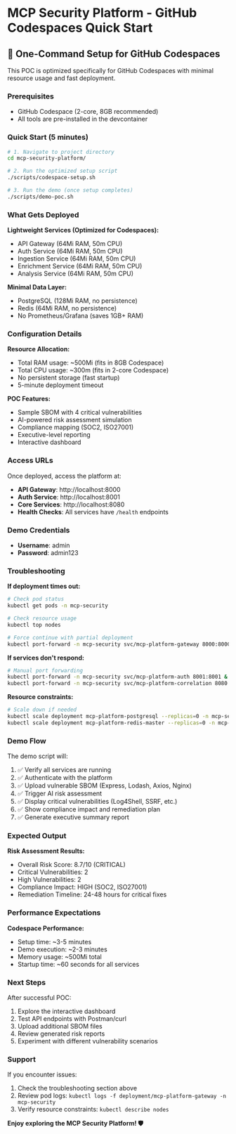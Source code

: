 # MCP Security Platform - GitHub Codespaces Quick Start

## 🚀 **One-Command Setup for GitHub Codespaces**

This POC is optimized specifically for GitHub Codespaces with minimal resource usage and fast deployment.

### **Prerequisites**
- GitHub Codespace (2-core, 8GB recommended)
- All tools are pre-installed in the devcontainer

### **Quick Start (5 minutes)**

```bash
# 1. Navigate to project directory
cd mcp-security-platform/

# 2. Run the optimized setup script
./scripts/codespace-setup.sh

# 3. Run the demo (once setup completes)
./scripts/demo-poc.sh
```

### **What Gets Deployed**

**Lightweight Services (Optimized for Codespaces):**
- API Gateway (64Mi RAM, 50m CPU)
- Auth Service (64Mi RAM, 50m CPU)  
- Ingestion Service (64Mi RAM, 50m CPU)
- Enrichment Service (64Mi RAM, 50m CPU)
- Analysis Service (64Mi RAM, 50m CPU)

**Minimal Data Layer:**
- PostgreSQL (128Mi RAM, no persistence)
- Redis (64Mi RAM, no persistence)
- No Prometheus/Grafana (saves 1GB+ RAM)

### **Configuration Details**

**Resource Allocation:**
- Total RAM usage: ~500Mi (fits in 8GB Codespace)
- Total CPU usage: ~300m (fits in 2-core Codespace)
- No persistent storage (fast startup)
- 5-minute deployment timeout

**POC Features:**
- Sample SBOM with 4 critical vulnerabilities
- AI-powered risk assessment simulation
- Compliance mapping (SOC2, ISO27001)
- Executive-level reporting
- Interactive dashboard

### **Access URLs**

Once deployed, access the platform at:
- **API Gateway**: http://localhost:8000
- **Auth Service**: http://localhost:8001
- **Core Services**: http://localhost:8080
- **Health Checks**: All services have `/health` endpoints

### **Demo Credentials**
- **Username**: admin
- **Password**: admin123

### **Troubleshooting**

**If deployment times out:**
```bash
# Check pod status
kubectl get pods -n mcp-security

# Check resource usage
kubectl top nodes

# Force continue with partial deployment
kubectl port-forward -n mcp-security svc/mcp-platform-gateway 8000:8000 &
```

**If services don't respond:**
```bash
# Manual port forwarding
kubectl port-forward -n mcp-security svc/mcp-platform-auth 8001:8001 &
kubectl port-forward -n mcp-security svc/mcp-platform-correlation 8080:8080 &
```

**Resource constraints:**
```bash
# Scale down if needed
kubectl scale deployment mcp-platform-postgresql --replicas=0 -n mcp-security
kubectl scale deployment mcp-platform-redis-master --replicas=0 -n mcp-security
```

### **Demo Flow**

The demo script will:
1. ✅ Verify all services are running
2. ✅ Authenticate with the platform
3. ✅ Upload vulnerable SBOM (Express, Lodash, Axios, Nginx)
4. ✅ Trigger AI risk assessment
5. ✅ Display critical vulnerabilities (Log4Shell, SSRF, etc.)
6. ✅ Show compliance impact and remediation plan
7. ✅ Generate executive summary report

### **Expected Output**

**Risk Assessment Results:**
- Overall Risk Score: 8.7/10 (CRITICAL)
- Critical Vulnerabilities: 2
- High Vulnerabilities: 2
- Compliance Impact: HIGH (SOC2, ISO27001)
- Remediation Timeline: 24-48 hours for critical fixes

### **Performance Expectations**

**Codespace Performance:**
- Setup time: ~3-5 minutes
- Demo execution: ~2-3 minutes
- Memory usage: ~500Mi total
- Startup time: ~60 seconds for all services

### **Next Steps**

After successful POC:
1. Explore the interactive dashboard
2. Test API endpoints with Postman/curl
3. Upload additional SBOM files
4. Review generated risk reports
5. Experiment with different vulnerability scenarios

### **Support**

If you encounter issues:
1. Check the troubleshooting section above
2. Review pod logs: `kubectl logs -f deployment/mcp-platform-gateway -n mcp-security`
3. Verify resource constraints: `kubectl describe nodes`

**Enjoy exploring the MCP Security Platform! 🛡️**